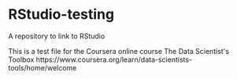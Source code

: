 # RStudio-testing
A repository to link to RStudio
<p>This is a test file for the Coursera online course The Data Scientist's Toolbox https://www.coursera.org/learn/data-scientists-tools/home/welcome
